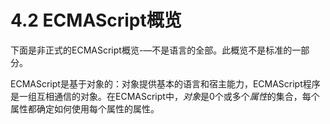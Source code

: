 # 4.2 ECMAScript概览

下面是非正式的ECMAScript概览-—不是语言的全部。此概览不是标准的一部分。

ECMAScript是基于对象的：对象提供基本的语言和宿主能力，ECMAScript程序是一组互相通信的对象。在ECMAScript中，*对象*是0个或多个*属性*的集合，每个属性都确定如何使用每个属性的属性。